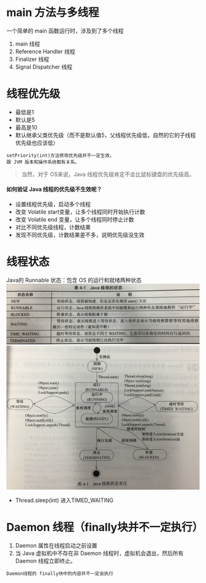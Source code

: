 # main 方法与多线程
一个简单的 main 函数运行时，涉及到了多个线程
1. main 线程
2. Reference Handler 线程
3. Finalizer 线程
4. Signal Dispatcher 线程

# 线程优先级
* 最低是1
* 默认是5
* 最高是10
* 默认继承父类优先级（而不是默认值5，父线程优先级低，自然的它的子线程优先级也应该低）



```
setPriority(int)方法修改优先级并不一定生效，
跟 JVM 版本和操作系统都有关系。
```



> 当然，对于 OS来说，Java 线程优先级肯定不会比鼠标键盘的优先级高。

#### 如何验证 Java 线程的优先级不生效呢？
* 设置线程优先级，启动多个线程
* 改变 Volatile start变量，让多个线程同时开始执行计数
* 改变 Volatile end 变量，让多个线程同时停止计数
* 对比不同优先级线程，计数结果
* 发现不同优先级，计数结果差不多，说明优先级没生效

# 线程状态
Java的 Runnable 状态：包含 OS 的运行和就绪两种状态
![](/assets/线程状态.JPG)
![](/assets/状态变化.JPG)
* Thread.sleep(int) 进入TIMED_WAITING

# Daemon 线程（finally块并不一定执行）
1. Daemon 属性在线程启动之前设置
2. 当 Java 虚拟机中不存在非 Daemon 线程时，虚拟机会退出，然后所有 Daemon 线程立即终止。


```
Daemon线程的 finally块中的内容并不一定会执行
```


